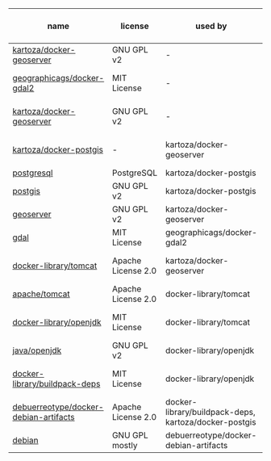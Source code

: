 
| name | license | used by | env | bin or src | note |
| --- | --- | --- | --- | --- | --- |
| [kartoza/docker-geoserver](https://github.com/kartoza/docker-geoserver) | GNU GPL v2 | - | dev | src | docker-compose.yml |
| [geographicags/docker-gdal2](https://github.com/GeographicaGS/Docker-GDAL2) | MIT License | - | dev | bin | used as docker image |
| [kartoza/docker-geoserver](https://github.com/kartoza/docker-geoserver) | GNU GPL v2 | - | dev | bin | used as docker image |
| [kartoza/docker-postgis](https://github.com/kartoza/docker-postgis) | - | kartoza/docker-geoserver | dev | bin | used as docker image |
| [postgresql](https://www.postgresql.org/) | PostgreSQL | kartoza/docker-postgis | dev | bin | |
| [postgis](https://postgis.net/) | GNU GPL v2 | kartoza/docker-postgis | dev | bin | |
| [geoserver](https://github.com/geoserver/geoserver) | GNU GPL v2 | kartoza/docker-geoserver | dev | bin | |
| [gdal](http://www.gdal.org/) | MIT License | geographicags/docker-gdal2 | dev | bin | |
| [docker-library/tomcat](https://github.com/docker-library/tomcat) | Apache License 2.0 | kartoza/docker-geoserver | dev | bin | used as docker image |
| [apache/tomcat](http://tomcat.apache.org/) | Apache License 2.0 | docker-library/tomcat | dev | bin | |
| [docker-library/openjdk](https://github.com/docker-library/openjdk) | MIT License | docker-library/tomcat | dev | bin | used as docker image |
| [java/openjdk](http://openjdk.java.net/) | GNU GPL v2 | docker-library/openjdk | dev | bin | |
| [docker-library/buildpack-deps](https://github.com/docker-library/buildpack-deps) | MIT License | docker-library/openjdk | dev | bin | used as docker image |
| [debuerreotype/docker-debian-artifacts](https://github.com/debuerreotype/docker-debian-artifacts) | Apache License 2.0 | docker-library/buildpack-deps, kartoza/docker-postgis | dev | bin | used as docker image |
| [debian](https://www.debian.org/) | GNU GPL mostly | debuerreotype/docker-debian-artifacts | dev | bin | |
